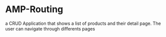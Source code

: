 # AMP-Routing
a  CRUD Application that shows a list of products and their detail page. The user can navigate through differents pages
